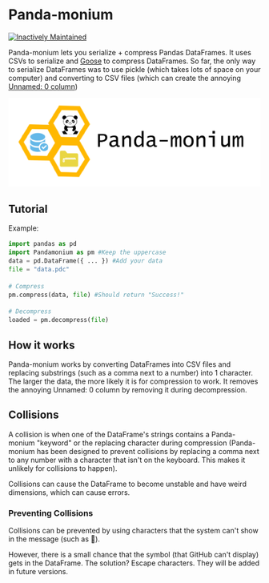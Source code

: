 # Panda-monium

[![Inactively Maintained](https://img.shields.io/badge/Maintenance%20Level-Inactively%20Maintained-yellowgreen.svg)](https://gist.github.com/cheerfulstoic/d107229326a01ff0f333a1d3476e068d)

Panda-monium lets you serialize + compress Pandas DataFrames. It uses CSVs to serialize and [Goose](https://github.com/cardinal9999/goose) to compress DataFrames. So far, the only way to serialize DataFrames was to use pickle (which takes lots of space on your computer) and converting to CSV files (which can create the annoying [Unnamed: 0 column](https://stackoverflow.com/questions/36519086/how-to-get-rid-of-unnamed-0-column-in-a-pandas-dataframe))

![](logo.png)


## Tutorial
Example:
```py
import pandas as pd
import Pandamonium as pm #Keep the uppercase
data = pd.DataFrame({ ... }) #Add your data
file = "data.pdc"

# Compress
pm.compress(data, file) #Should return "Success!"

# Decompress
loaded = pm.decompress(file)
```
## How it works
Panda-monium works by converting DataFrames into CSV files and replacing substrings (such as a comma next to a number) into 1 character. The larger the data, the more likely it is for compression to work. It removes the annoying Unnamed: 0 column by removing it during decompression.
## Collisions
A collision is when one of the DataFrame's strings contains a Panda-monium "keyword" or the replacing character during compression (Panda-monium has been designed to prevent collisions by replacing a comma next to any number with a character that isn't on the keyboard. This makes it unlikely for collisions to happen).

Collisions can cause the DataFrame to become unstable and have weird dimensions, which can cause errors. 
### Preventing Collisions
Collisions can be prevented by using characters that the system can't show in the message (such as ).

However, there is a small chance that the symbol (that GitHub can't display) gets in the DataFrame. The solution? Escape characters. They will be added in future versions. 
